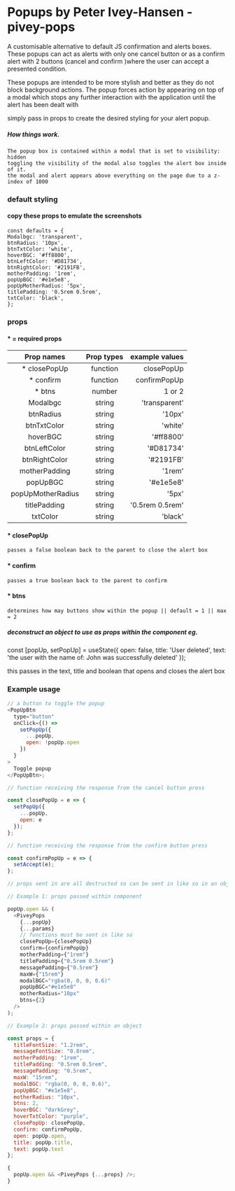 # Popups by Peter Ivey-Hansen - pivey-pops

A customisable alternative to default JS confirmation and alerts boxes. These popups can act as alerts
with only one cancel button or as a confirm alert with 2 buttons (cancel and confirm )where the user can accept a presented condition.

These popups are intended to be more stylish and better as they do not block background actions. The popup
forces action by appearing on top of a modal which stops any further interaction with the application until the alert has been dealt with

simply pass in props to create the desired styling for your alert popup.

##### How things work.

    The popup box is contained within a modal that is set to visibility: hidden
    toggling the visibility of the modal also toggles the alert box inside of it.
    the modal and alert appears above everything on the page due to a z-index of 1000

### default styling

#### copy these props to emulate the screenshots

```
const defaults = {
Modalbgc: 'transparent',
btnRadius: '10px',
btnTxtColor: 'white',
hoverBGC: '#ff8800',
btnLeftColor: '#D81734',
btnRightColor: '#2191FB',
motherPadding: '1rem',
popUpBGC: '#e1e5e8',
popUpMotherRadius: '5px',
titlePadding: '0.5rem 0.5rem',
txtColor: 'black',
};
```

### props

#### \* = required props

|    Prop names     | Prop types |  example values |
| :---------------: | :--------: | --------------: |
|   \* closePopUp   |  function  |      closePopUp |
|    \* confirm     |  function  |    confirmPopUp |
|      \* btns      |   number   |          1 or 2 |
|     Modalbgc      |   string   |   'transparent' |
|     btnRadius     |   string   |          '10px' |
|    btnTxtColor    |   string   |         'white' |
|     hoverBGC      |   string   |       '#ff8800' |
|   btnLeftColor    |   string   |       '#D81734' |
|   btnRightColor   |   string   |       '#2191FB' |
|   motherPadding   |   string   |          '1rem' |
|     popUpBGC      |   string   |       '#e1e5e8' |
| popUpMotherRadius |   string   |           '5px' |
|   titlePadding    |   string   | '0.5rem 0.5rem' |
|     txtColor      |   string   |         'black' |

#### \* closePopUp

    passes a false boolean back to the parent to close the alert box

#### \* confirm

    passes a true boolean back to the parent to confirm

#### \* btns

    determines how may buttons show within the popup || default = 1 || max = 2

##### deconstruct an object to use as props within the component eg.

const [popUp, setPopUp] = useState({
open: false,
title: 'User deleted',
text: 'the user with the name of: John was successfully deleted'
});

this passes in the text, title and boolean that opens and closes the alert box

### Example usage

```javascript
// a button to toggle the popup
<PopUpBtn
  type="button"
  onClick={() =>
    setPopUp({
      ...popUp,
      open: !popUp.open
    })
  }
>
  Toggle popup
</PopUpBtn>;

// function receiving the response from the cancel button press

const closePopUp = e => {
  setPopUp({
    ...popUp,
    open: e
  });
};

// function receiving the response from the confirm button press

const confirmPopUp = e => {
  setAccept(e);
};

// props sent in are all destructed so can be sent in like so in an object:

// Example 1: props passed within component

popUp.open && (
  <PiveyPops
    {...popUp}
    {...params}
    // functions must be sent in like so
    closePopUp={closePopUp}
    confirm={confirmPopUp}
    motherPadding={"1rem"}
    titlePadding={"0.5rem 0.5rem"}
    messagePadding={"0.5rem"}
    maxW={"15rem"}
    modalBGC="rgba(0, 0, 0, 0.6)"
    popUpBGC="#e1e5e8"
    motherRadius="10px"
    btns={2}
  />
);

// Example 2: props passed within an object

const props = {
  titleFontSize: "1.2rem",
  messageFontSize: "0.8rem",
  motherPadding: "1rem",
  titlePadding: "0.5rem 0.5rem",
  messagePadding: "0.5rem",
  maxW: "15rem",
  modalBGC: "rgba(0, 0, 0, 0.6)",
  popUpBGC: "#e1e5e8",
  motherRadius: "10px",
  btns: 2,
  hoverBGC: "darkGrey",
  hoverTxtColor: "purple",
  closePopUp: closePopUp,
  confirm: confirmPopUp,
  open: popUp.open,
  title: popUp.title,
  text: popUp.text
};

{
  popUp.open && <PiveyPops {...props} />;
}
```
